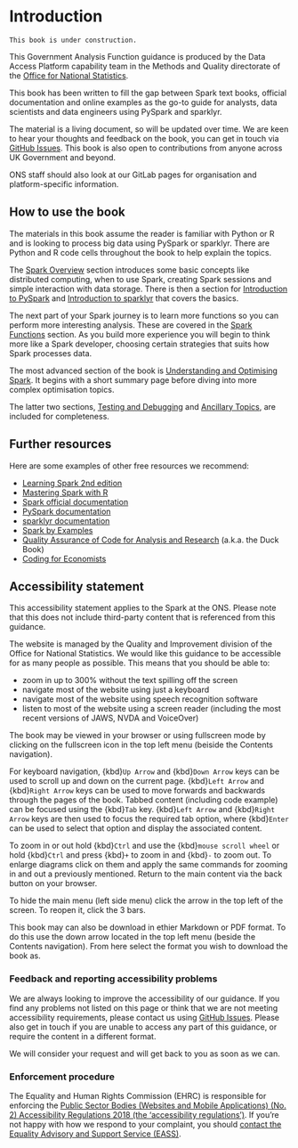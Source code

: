 # Introduction

```{warning}
This book is under construction.
```

This Government Analysis Function guidance is produced by the Data Access Platform capability team in the Methods and Quality directorate of the [Office for National Statistics](https://www.ons.gov.uk/).

This book has been written to fill the gap between Spark text books, official documentation and online examples as the go-to guide for analysts, data scientists and data engineers using PySpark and sparklyr.

The material is a living document, so will be updated over time. We are keen to hear your thoughts and feedback on the book, you can get in touch via [GitHub Issues](https://github.com/best-practice-and-impact/ons-spark/issues). This book is also open to contributions from anyone across UK Government and beyond.

ONS staff should also look at our GitLab pages for organisation and platform-specific information.

## How to use the book

The materials in this book assume the reader is familiar with Python or R and is looking to process big data using PySpark or sparklyr. There are Python and R code cells throughout the book to help explain the topics.

The [Spark Overview](../spark-overview/spark-start) section introduces some basic concepts like distributed computing, when to use Spark, creating Spark sessions and simple interaction with data storage. There is then a section for [Introduction to PySpark](../pyspark-intro/pyspark-intro) and [Introduction to sparklyr](../sparklyr-intro/sparklyr-intro) that covers the basics.

The next part of your Spark journey is to learn more functions so you can perform more interesting analysis. These are covered in the [Spark Functions](../spark-functions/union-dataframes-with-different-columns) section. As you build more experience you will begin to think more like a Spark developer, choosing certain strategies that suits how Spark processes data.

The most advanced section of the book is [Understanding and Optimising Spark](../spark-concepts/optimisation-tips). It begins with a short summary page before diving into more complex optimisation topics.

The latter two sections, [Testing and Debugging](../testing-debugging/spark-errors) and [Ancillary Topics](../ancillary-topics/visualisation), are included for completeness.

## Further resources

Here are some examples of other free resources we recommend:

- [Learning Spark 2nd edition](https://pages.databricks.com/rs/094-YMS-629/images/LearningSpark2.0.pdf?utm_medium=email&utm_source=databricks&utm_campaign=7014N0000026tqzQAA)
- [Mastering Spark with R](https://therinspark.com/index.html)
- [Spark official documentation](https://spark.apache.org/docs/latest/)
- [PySpark documentation](https://spark.apache.org/docs/latest/api/python/)
- [sparklyr documentation](https://spark.rstudio.com/)
- [Spark by Examples](https://sparkbyexamples.com/)
- [Quality Assurance of Code for Analysis and Research](https://best-practice-and-impact.github.io/qa-of-code-guidance/intro.html) (a.k.a. the Duck Book)
- [Coding for Economists](https://aeturrell.github.io/coding-for-economists/intro.html)

## Accessibility statement

This accessibility statement applies to the Spark at the ONS. Please note that this does not include third-party content that is referenced from this guidance.

The website is managed by the Quality and Improvement division of the Office for National Statistics. We would like this guidance to be accessible for as many people as possible. This means that you should be able to:
* zoom in up to 300% without the text spilling off the screen
* navigate most of the website using just a keyboard
* navigate most of the website using speech recognition software
* listen to most of the website using a screen reader (including the most recent versions of JAWS, NVDA and VoiceOver)

The book may be viewed in your browser or using fullscreen mode by clicking on the fullscreen icon in the top left menu (beiside the Contents navigation).

For keyboard navigation, {kbd}`Up Arrow` and {kbd}`Down Arrow` keys can be used to scroll up and down on the current page. {kbd}`Left Arrow` and {kbd}`Right Arrow` keys can be used to move forwards and backwards through the pages of the book. Tabbed content (including code example) can be focused using the {kbd}`Tab` key. {kbd}`Left Arrow` and {kbd}`Right Arrow` keys are then used to focus the required tab option, where {kbd}`Enter` can be used to select that option and display the associated content.

To zoom in or out hold {kbd}`Ctrl` and use the {kbd}`mouse scroll wheel` or hold {kbd}`Ctrl` and press {kbd}`+` to zoom in and {kbd}`-` to zoom out. To enlarge diagrams click on them and apply the same commands for zooming in and out a previously mentioned. Return to the main content via the back button on your browser.

To hide the main menu (left side menu) click the arrow in the top left of the screen. To reopen it, click the 3 bars. 

This book may can also be download in ethier Markdown or PDF format. To do this use the down arrow located in the top left menu (beside the Contents navigation). From here select the format you wish to download the book as.

### Feedback and reporting accessibility problems

We are always looking to improve the accessibility of our guidance. If you find any problems not listed on this page or think that we are not meeting accessibility requirements, please contact us using [GitHub Issues](https://github.com/best-practice-and-impact/ons-spark/issues). Please also get in touch if you are unable to access any part of this guidance, or require the content in a different format.

We will consider your request and will get back to you as soon as we can.


### Enforcement procedure

The Equality and Human Rights Commission (EHRC) is responsible for enforcing the [Public Sector Bodies (Websites and Mobile Applications) (No. 2) Accessibility Regulations 2018 (the ‘accessibility regulations’)](https://www.legislation.gov.uk/uksi/2018/952/made). If you’re not happy with how we respond to your complaint, you should [contact the Equality Advisory and Support Service (EASS)](https://www.equalityadvisoryservice.com/).